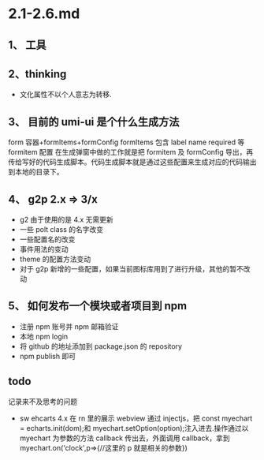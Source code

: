 <!--
 * @文件描述:
 * @公司: thundersdata
 * @作者: 于效仟
 * @Date: 2021-01-30 18:37:12
 * @LastEditors: 于效仟
 * @LastEditTime: 2021-02-02 20:27:05
-->

# 2.1-2.6.md

## 1、 工具

## 2、thinking

- 文化属性不以个人意志为转移.

## 3、 目前的 umi-ui 是个什么生成方法

form 容器+formItems+formConfig
formItems 包含 label name required 等 formitem 配置
在生成弹窗中做的工作就是把 formitem 及 formConfig 导出，再传给写好的代码生成脚本。代码生成脚本就是通过这些配置来生成对应的代码输出到本地的目录下。

## 4、 g2p 2.x => 3/x

- g2 由于使用的是 4.x 无需更新
- 一些 polt class 的名字改变
- 一些配置名的改变
- 事件用法的变动
- theme 的配置方法变动
- 对于 g2p 新增的一些配置，如果当前图标库用到了进行升级，其他的暂不改动

## 5、 如何发布一个模块或者项目到 npm

- 注册 npm 账号并 npm 邮箱验证
- 本地 npm login
- 将 github 的地址添加到 package.json 的 repository
- npm publish 即可

## todo

记录来不及思考的问题

- sw ehcarts 4.x 在 rn 里的展示
  webview 通过 injectjs，把 const myechart = echarts.init(dom);和 myechart.setOption(option);注入进去.操作通过以 myechart 为参数的方法 callback 传出去，外面调用 callback，拿到 myechart.on('clock',p=>{//这里的 p 就是相关的参数})
